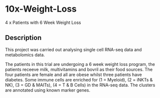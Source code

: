 # 10x-Weight-Loss
4 x Patients with 6 Week Weight Loss 

## Description

This project was carried out analysing single cell RNA-seq data and metabolomics data.

The patients in this trial are undergoing a 6 week weight loss program, the patients receeve milk, multivitamins and bovril as their food sources. The four patients are female and all are obese whilst three patients have diabetes. Some immune cells are enriched for (1 = Myeloid), (2 = iNKTs & NK), (3 = GD & MAITs), (4 = T & B Cells) in the RNA-seq data. The clusters are annotated using known marker genes.
